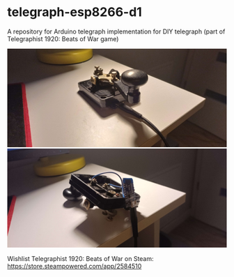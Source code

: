 # telegraph-esp8266-d1
A repository for Arduino telegraph implementation for DIY telegraph (part of Telegraphist 1920: Beats of War game)

![Arduino DIY telegraph - Front Side](media/Telegraph_Arduino_Front.jpg)
![Arduino DIY telegraph - Back Side](media/Telegraph_Arduino_Back.jpg)

Wishlist Telegraphist 1920: Beats of War on Steam: https://store.steampowered.com/app/2584510
